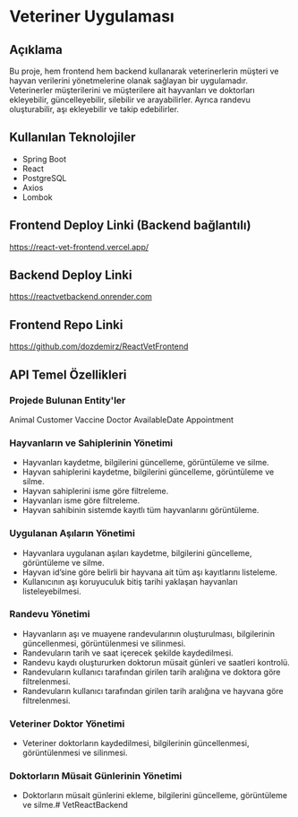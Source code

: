 # Veteriner Uygulaması

## Açıklama

Bu proje, hem frontend hem backend kullanarak veterinerlerin müşteri ve hayvan verilerini yönetmelerine olanak sağlayan bir uygulamadır. Veterinerler müşterilerini ve müşterilere ait hayvanları ve doktorları ekleyebilir, güncelleyebilir, silebilir ve arayabilirler. Ayrıca randevu oluşturabilir, aşı ekleyebilir ve takip edebilirler.

## Kullanılan Teknolojiler

- Spring Boot
- React
- PostgreSQL
- Axios
- Lombok

## Frontend Deploy Linki (Backend bağlantılı)

https://react-vet-frontend.vercel.app/

## Backend Deploy Linki

https://reactvetbackend.onrender.com

## Frontend Repo Linki

https://github.com/dozdemirz/ReactVetFrontend


## API Temel Özellikleri

### Projede Bulunan Entity'ler
Animal
Customer
Vaccine
Doctor
AvailableDate
Appointment

### Hayvanların ve Sahiplerinin Yönetimi

- Hayvanları kaydetme, bilgilerini güncelleme, görüntüleme ve silme.
- Hayvan sahiplerini kaydetme, bilgilerini güncelleme, görüntüleme ve silme.
- Hayvan sahiplerini isme göre filtreleme.
- Hayvanları isme göre filtreleme.
- Hayvan sahibinin sistemde kayıtlı tüm hayvanlarını görüntüleme.
### Uygulanan Aşıların Yönetimi

- Hayvanlara uygulanan aşıları kaydetme, bilgilerini güncelleme, görüntüleme ve silme.
- Hayvan id’sine göre belirli bir hayvana ait tüm aşı kayıtlarını listeleme.
- Kullanıcının aşı koruyuculuk bitiş tarihi yaklaşan hayvanları listeleyebilmesi.
### Randevu Yönetimi

- Hayvanların aşı ve muayene randevularının oluşturulması, bilgilerinin güncellenmesi, görüntülenmesi ve silinmesi.
- Randevuların tarih ve saat içerecek şekilde kaydedilmesi.
- Randevu kaydı oluştururken doktorun müsait günleri ve saatleri kontrolü.
- Randevuların kullanıcı tarafından girilen tarih aralığına ve doktora göre filtrelenmesi.
- Randevuların kullanıcı tarafından girilen tarih aralığına ve hayvana göre filtrelenmesi.
### Veteriner Doktor Yönetimi

- Veteriner doktorların kaydedilmesi, bilgilerinin güncellenmesi, görüntülenmesi ve silinmesi.
### Doktorların Müsait Günlerinin Yönetimi
- Doktorların müsait günlerini ekleme, bilgilerini güncelleme, görüntüleme ve silme.#   V e t R e a c t B a c k e n d 
 
 